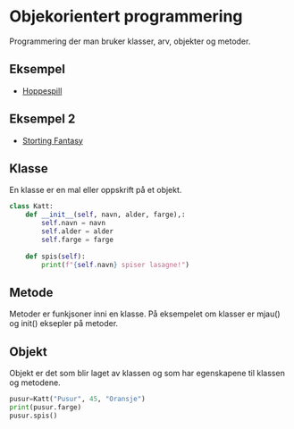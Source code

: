 # Objekorientert programmering
Programmering der man bruker klasser, arv, objekter og metoder.

## Eksempel

- [Hoppespill](https://github.com/Jensbjorgo/IT2-bigmppe/tree/main/pygame/hoppespillet)

## Eksempel 2
- [Storting Fantasy](https://github.com/Jensbjorgo/IT2-bigmppe/tree/main/Stortingfantasy)

## Klasse
En klasse er en mal eller oppskrift på et objekt.

```python
class Katt:
    def __init__(self, navn, alder, farge),:
        self.navn = navn
        self.alder = alder
        self.farge = farge
    
    def spis(self):
        print(f"{self.navn} spiser lasagne!")

```

## Metode
Metoder er funkjsoner inni en klasse. På eksempelet om klasser er mjau() og init() eksepler på metoder.

## Objekt
Objekt er det som blir laget av klassen og som har egenskapene til klassen og metodene. 

```python
pusur=Katt("Pusur", 45, "Oransje")
print(pusur.farge)
pusur.spis()

```